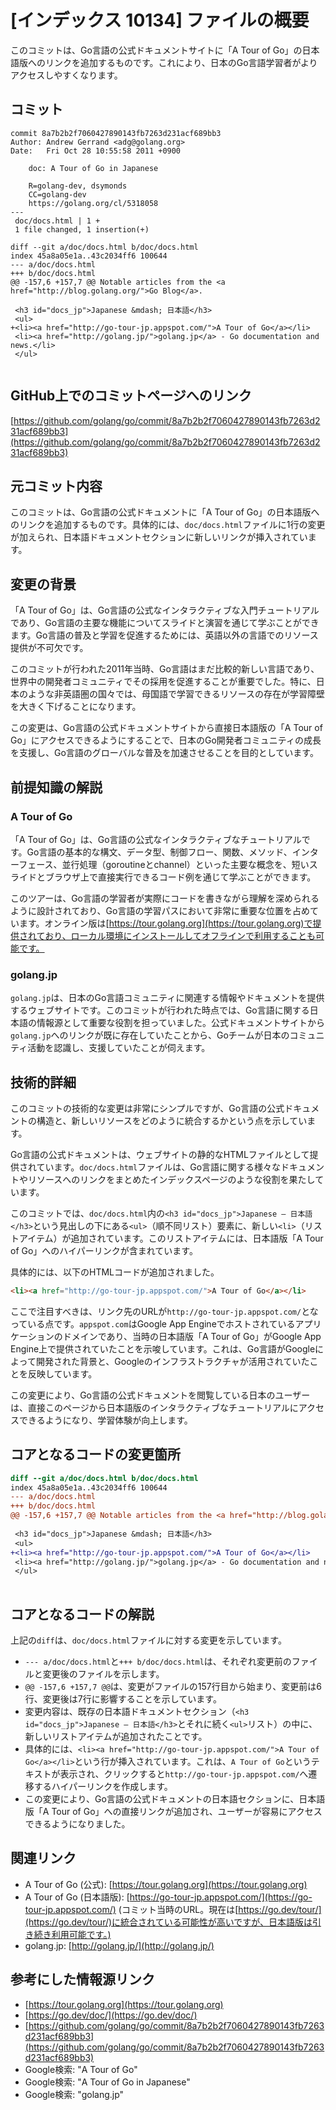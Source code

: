 # [インデックス 10134] ファイルの概要

このコミットは、Go言語の公式ドキュメントサイトに「A Tour of Go」の日本語版へのリンクを追加するものです。これにより、日本のGo言語学習者がよりアクセスしやすくなります。

## コミット

```
commit 8a7b2b2f7060427890143fb7263d231acf689bb3
Author: Andrew Gerrand <adg@golang.org>
Date:   Fri Oct 28 10:55:58 2011 +0900

    doc: A Tour of Go in Japanese
    
    R=golang-dev, dsymonds
    CC=golang-dev
    https://golang.org/cl/5318058
---
 doc/docs.html | 1 +
 1 file changed, 1 insertion(+)

diff --git a/doc/docs.html b/doc/docs.html
index 45a8a05e1a..43c2034ff6 100644
--- a/doc/docs.html
+++ b/doc/docs.html
@@ -157,6 +157,7 @@ Notable articles from the <a href="http://blog.golang.org/">Go Blog</a>.
 
 <h3 id="docs_jp">Japanese &mdash; 日本語</h3>
 <ul>
+<li><a href="http://go-tour-jp.appspot.com/">A Tour of Go</a></li>
 <li><a href="http://golang.jp/">golang.jp</a> - Go documentation and news.</li>
 </ul>
 
```

## GitHub上でのコミットページへのリンク

[https://github.com/golang/go/commit/8a7b2b2f7060427890143fb7263d231acf689bb3](https://github.com/golang/go/commit/8a7b2b2f7060427890143fb7263d231acf689bb3)

## 元コミット内容

このコミットは、Go言語の公式ドキュメントに「A Tour of Go」の日本語版へのリンクを追加するものです。具体的には、`doc/docs.html`ファイルに1行の変更が加えられ、日本語ドキュメントセクションに新しいリンクが挿入されています。

## 変更の背景

「A Tour of Go」は、Go言語の公式なインタラクティブな入門チュートリアルであり、Go言語の主要な機能についてスライドと演習を通じて学ぶことができます。Go言語の普及と学習を促進するためには、英語以外の言語でのリソース提供が不可欠です。

このコミットが行われた2011年当時、Go言語はまだ比較的新しい言語であり、世界中の開発者コミュニティでその採用を促進することが重要でした。特に、日本のような非英語圏の国々では、母国語で学習できるリソースの存在が学習障壁を大きく下げることになります。

この変更は、Go言語の公式ドキュメントサイトから直接日本語版の「A Tour of Go」にアクセスできるようにすることで、日本のGo開発者コミュニティの成長を支援し、Go言語のグローバルな普及を加速させることを目的としています。

## 前提知識の解説

### A Tour of Go

「A Tour of Go」は、Go言語の公式なインタラクティブなチュートリアルです。Go言語の基本的な構文、データ型、制御フロー、関数、メソッド、インターフェース、並行処理（goroutineとchannel）といった主要な概念を、短いスライドとブラウザ上で直接実行できるコード例を通じて学ぶことができます。

このツアーは、Go言語の学習者が実際にコードを書きながら理解を深められるように設計されており、Go言語の学習パスにおいて非常に重要な位置を占めています。オンライン版は[https://tour.golang.org](https://tour.golang.org)で提供されており、ローカル環境にインストールしてオフラインで利用することも可能です。

### golang.jp

`golang.jp`は、日本のGo言語コミュニティに関連する情報やドキュメントを提供するウェブサイトです。このコミットが行われた時点では、Go言語に関する日本語の情報源として重要な役割を担っていました。公式ドキュメントサイトから`golang.jp`へのリンクが既に存在していたことから、Goチームが日本のコミュニティ活動を認識し、支援していたことが伺えます。

## 技術的詳細

このコミットの技術的な変更は非常にシンプルですが、Go言語の公式ドキュメントの構造と、新しいリソースをどのように統合するかという点を示しています。

Go言語の公式ドキュメントは、ウェブサイトの静的なHTMLファイルとして提供されています。`doc/docs.html`ファイルは、Go言語に関する様々なドキュメントやリソースへのリンクをまとめたインデックスページのような役割を果たしています。

このコミットでは、`doc/docs.html`内の`<h3 id="docs_jp">Japanese — 日本語</h3>`という見出しの下にある`<ul>`（順不同リスト）要素に、新しい`<li>`（リストアイテム）が追加されています。このリストアイテムには、日本語版「A Tour of Go」へのハイパーリンクが含まれています。

具体的には、以下のHTMLコードが追加されました。

```html
<li><a href="http://go-tour-jp.appspot.com/">A Tour of Go</a></li>
```

ここで注目すべきは、リンク先のURLが`http://go-tour-jp.appspot.com/`となっている点です。`appspot.com`はGoogle App Engineでホストされているアプリケーションのドメインであり、当時の日本語版「A Tour of Go」がGoogle App Engine上で提供されていたことを示唆しています。これは、Go言語がGoogleによって開発された背景と、Googleのインフラストラクチャが活用されていたことを反映しています。

この変更により、Go言語の公式ドキュメントを閲覧している日本のユーザーは、直接このページから日本語版のインタラクティブなチュートリアルにアクセスできるようになり、学習体験が向上します。

## コアとなるコードの変更箇所

```diff
diff --git a/doc/docs.html b/doc/docs.html
index 45a8a05e1a..43c2034ff6 100644
--- a/doc/docs.html
+++ b/doc/docs.html
@@ -157,6 +157,7 @@ Notable articles from the <a href="http://blog.golang.org/">Go Blog</a>.
 
 <h3 id="docs_jp">Japanese &mdash; 日本語</h3>
 <ul>
+<li><a href="http://go-tour-jp.appspot.com/">A Tour of Go</a></li>
 <li><a href="http://golang.jp/">golang.jp</a> - Go documentation and news.</li>
 </ul>
 
```

## コアとなるコードの解説

上記の`diff`は、`doc/docs.html`ファイルに対する変更を示しています。

-   `--- a/doc/docs.html`と`+++ b/doc/docs.html`は、それぞれ変更前のファイルと変更後のファイルを示します。
-   `@@ -157,6 +157,7 @@`は、変更がファイルの157行目から始まり、変更前は6行、変更後は7行に影響することを示しています。
-   変更内容は、既存の日本語ドキュメントセクション（`<h3 id="docs_jp">Japanese — 日本語</h3>`とそれに続く`<ul>`リスト）の中に、新しいリストアイテムが追加されたことです。
-   具体的には、`<li><a href="http://go-tour-jp.appspot.com/">A Tour of Go</a></li>`という行が挿入されています。これは、`A Tour of Go`というテキストが表示され、クリックすると`http://go-tour-jp.appspot.com/`へ遷移するハイパーリンクを作成します。
-   この変更により、Go言語の公式ドキュメントの日本語セクションに、日本語版「A Tour of Go」への直接リンクが追加され、ユーザーが容易にアクセスできるようになりました。

## 関連リンク

*   A Tour of Go (公式): [https://tour.golang.org](https://tour.golang.org)
*   A Tour of Go (日本語版): [https://go-tour-jp.appspot.com/](https://go-tour-jp.appspot.com/) (コミット当時のURL。現在は[https://go.dev/tour/](https://go.dev/tour/)に統合されている可能性が高いですが、日本語版は引き続き利用可能です。)
*   golang.jp: [http://golang.jp/](http://golang.jp/)

## 参考にした情報源リンク

*   [https://tour.golang.org](https://tour.golang.org)
*   [https://go.dev/doc/](https://go.dev/doc/)
*   [https://github.com/golang/go/commit/8a7b2b2f7060427890143fb7263d231acf689bb3](https://github.com/golang/go/commit/8a7b2b2f7060427890143fb7263d231acf689bb3)
*   Google検索: "A Tour of Go"
*   Google検索: "A Tour of Go in Japanese"
*   Google検索: "golang.jp"


